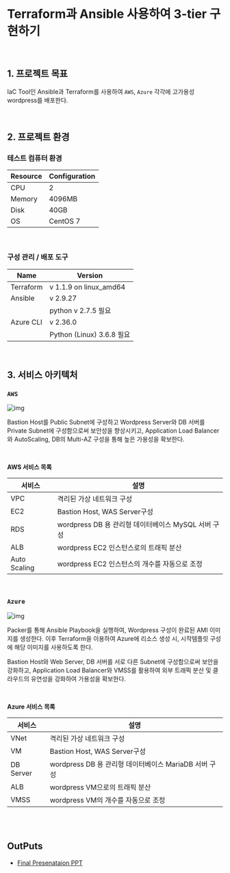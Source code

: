 # Terraform과 Ansible 사용하여 3-tier 구현하기

<br>

## 1. 프로젝트 목표

IaC Tool인 Ansible과 Terraform를 사용하여 `AWS`, `Azure` 각각에 고가용성 wordpress를 배포한다. 

<br>


## 2. 프로젝트 환경

###  테스트 컴퓨터 환경

| Resource | Configuration |
| -------- | ------------- |
| CPU      | 2             |
| Memory   | 4096MB        |
| Disk     | 40GB          |
| OS       | CentOS 7      |

<br>

### 구성 관리 / 배포 도구

| Name      | Version                   |
| --------- | ------------------------- |
| Terraform | v 1.1.9 on linux_amd64    |
| Ansible   | v 2.9.27                  |
|           | python v 2.7.5 필요       |
| Azure CLI | v 2.36.0                  |
|           | Python (Linux) 3.6.8 필요 |
<br>



## 3. 서비스 아키텍처

### `AWS`

![img](https://user-images.githubusercontent.com/64996121/165767459-caa6f80b-7a87-40fd-9601-c48729a60326.png)



Bastion Host를 Public Subnet에 구성하고 Wordpress Server와 DB 서버를 Private Subnet에 구성함으로써 보안성을 향상시키고, Application Load Balancer와 AutoScaling, DB의 Multi-AZ 구성을 통해 높은 가용성을 확보한다.

<br>

**AWS 서비스 목록**

| 서비스       | 설명                                                |
| ------------ | --------------------------------------------------- |
| VPC          | 격리된 가상 네트워크 구성                           |
| EC2          | Bastion Host, WAS Server구성                        |
| RDS          | wordpress DB 용 관리형 데이터베이스 MySQL 서버 구성 |
| ALB          | wordpress EC2 인스턴스로의 트래픽 분산              |
| Auto Scaling | wordpress EC2 인스턴스의 개수를 자동으로 조정       |

<br>

### `Azure`

![img](https://user-images.githubusercontent.com/64996121/167747992-ef93f1cb-01dc-430f-9912-7f6519ba177f.png)

Packer를 통해 Ansible Playbook을 실행하여, Wordpress 구성이 완료된 AMI 이미지를 생성한다. 이후 Terraform을 이용하여 Azure에 리소스 생성 시, 시작템플릿 구성에 해당 이미지를 사용하도록 한다. 

Bastion Host와 Web Server, DB 서버를 서로 다른 Subnet에 구성함으로써 보안을 강화하고, Application Load Balancer와 VMSS를 활용하여 외부 트래픽 분산 및 클라우드의 유연성을 강화하여 가용성을 확보한다.

<br>

**Azure 서비스 목록**

| 서비스    | 설명                                                  |
| --------- | ----------------------------------------------------- |
| VNet      | 격리된 가상 네트워크 구성                             |
| VM        | Bastion Host, WAS Server구성                          |
| DB Server | wordpress DB 용 관리형 데이터베이스 MariaDB 서버 구성 |
| ALB       | wordpress VM으로의 트래픽 분산                        |
| VMSS      | wordpress VM의 개수를 자동으로 조정                   |

<br>

<br>

## OutPuts

- [Final Presenataion PPT](https://github.com/na3150/Terraform_w_Ansible_Project/blob/main/Final%20Presentation%20PPT.pdf)

